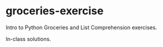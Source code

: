 # groceries-exercise
Intro to Python Groceries and List Comprehension exercises.

In-class solutions.